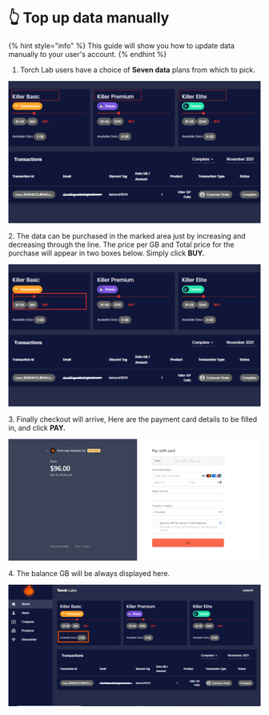 # 👆 Top up data manually

{% hint style="info" %}
This guide will show you how to update data manually to your user's account.
{% endhint %}

1. Torch Lab users have a choice of **Seven data** plans from which to pick.

![](<../.gitbook/assets/Untitled design.png>)

2\. The data can be purchased in the marked area just by increasing and decreasing through the line. The price per GB and Total price for the purchase will appear in two boxes below. Simply click **BUY.**

![](<../.gitbook/assets/Untitled design (1) (6).png>)

3\. Finally checkout will arrive, Here are the payment card details to be filled in, and click **PAY.**

![](<../.gitbook/assets/Untitled design (22) (2).png>)

4\. The balance GB will be always displayed here.

![](<../.gitbook/assets/Untitled design (9).png>)
